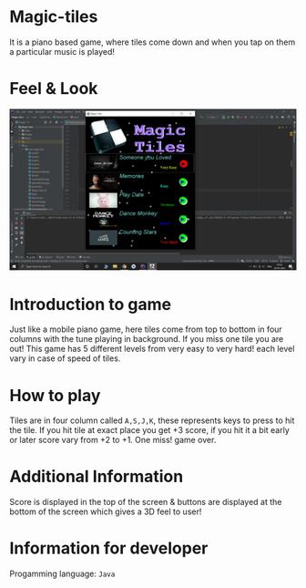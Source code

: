 # Magic-tiles
It is a piano based game, where tiles come down and when you tap on them a particular music is played!
# Feel & Look

![feel&look](https://raw.githubusercontent.com/jai38/Magic-tiles/master/Images/feel%26lookMain.png)

# Introduction to game
Just like a mobile piano game, here tiles come from top to bottom in four columns with the tune playing in background. If you miss one tile you are out! This game has 5 different levels from very easy to very hard! each level vary in case of speed of tiles.

# How to play
Tiles are in four column called `A,S,J,K`, these represents keys to press to hit the tile. If you hit tile at exact place you get +3 score, if you hit it a bit early or later score vary from +2 to +1. One miss! game over. 

# Additional Information
Score is displayed in the top of the screen & buttons are displayed at the bottom of the screen which gives a 3D feel to user!

# Information for developer
Progamming language: `Java`
